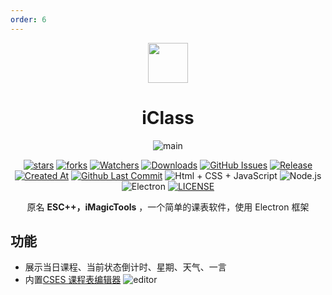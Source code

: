 ```yaml
---
order: 6
---
```


<div align="center">

<img src="/icon/iClass.png" width="64"/>

# iClass

<ArticleMetadata />

![main](/images/iClass/main.png)

[![stars](https://img.shields.io/github/stars/gpuawa/iClass?label=Stars)](https://github.com/gpuawa/iClass) [![forks](https://img.shields.io/github/forks/gpuawa/iClass?label=Forks)](https://github.com/gpuawa/iClass) [![Watchers](https://img.shields.io/github/watchers/gpuawa/iClass?style=social)](https://github.com/gpuawa/iClass/watchers) [![Downloads](https://img.shields.io/github/downloads/gpuawa/iClass/total?style=social&label=Downloads&logo=github)](https://github.com/gpuawa/iClass/releases/latest) [![GitHub Issues](https://img.shields.io/github/issues-search/gpuawa/iClass?query=is%3Aopen&style=flat&logo=github&label=Issues&color=%233fb950)](https://github.com/gpuawa/iClass/issues) [![Release](https://img.shields.io/github/v/release/gpuawa/iClass?style=flat&color=%233fb950&label=正式版)](https://github.com/gpuawa/iClass/releases/latest)  [![Created At](https://img.shields.io/github/created-at/gpuawa/iClass)](https://github.com/gpuawa/iClass) [![Github Last Commit](https://img.shields.io/github/last-commit/gpuawa/iClass)](https://github.com/gpuawa/iClass/commits/main) ![Html + CSS + JavaScript](https://img.shields.io/badge/HTML%20%2B%20CSS%20%2B%20JavaScript-E34F26?logo=html5&logoColor=white&style=flat) ![Node.js](https://img.shields.io/badge/Node.js-339933?logo=node.js&logoColor=white&style=flat) ![Electron](https://img.shields.io/badge/Electron-47848F?logo=electron&logoColor=white&style=flat) [![LICENSE](https://img.shields.io/badge/License-MIT-red.svg "LICENSE")](https://github.com/gpuawa/iClass/blob/main/LICENSE)

原名 **ESC++，iMagicTools** ，一个简单的课表软件，使用 Electron 框架

</div>

<GitHubCard owner="gpuawa" repo="iClass" />

## 功能
- 展示当日课程、当前状态倒计时、星期、天气、一言
- 内置[CSES 课程表编辑器](https://github.com/SmartTeachCN/CsesWebEditor)
  ![editor](/images/iClass/editor.png)